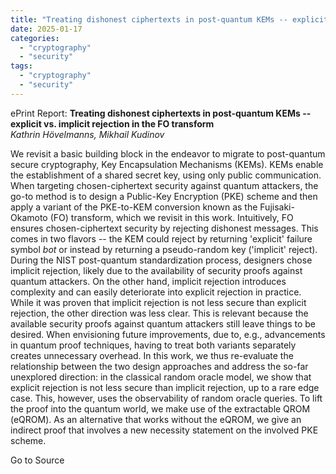 ```yaml
---
title: "Treating dishonest ciphertexts in post-quantum KEMs -- explicit vs. implicit rejection in the FO transform"
date: 2025-01-17
categories: 
  - "cryptography"
  - "security"
tags: 
  - "cryptography"
  - "security"
---
```


ePrint Report: **Treating dishonest ciphertexts in post-quantum KEMs -- explicit vs. implicit rejection in the FO transform**  
_Kathrin Hövelmanns, Mikhail Kudinov_

We revisit a basic building block in the endeavor to migrate to post-quantum secure cryptography, Key Encapsulation Mechanisms (KEMs). KEMs enable the establishment of a shared secret key, using only public communication. When targeting chosen-ciphertext security against quantum attackers, the go-to method is to design a Public-Key Encryption (PKE) scheme and then apply a variant of the PKE-to-KEM conversion known as the Fujisaki-Okamoto (FO) transform, which we revisit in this work. Intuitively, FO ensures chosen-ciphertext security by rejecting dishonest messages. This comes in two flavors -- the KEM could reject by returning 'explicit' failure symbol $bot$ or instead by returning a pseudo-random key ('implicit' reject). During the NIST post-quantum standardization process, designers chose implicit rejection, likely due to the availability of security proofs against quantum attackers. On the other hand, implicit rejection introduces complexity and can easily deteriorate into explicit rejection in practice. While it was proven that implicit rejection is not less secure than explicit rejection, the other direction was less clear. This is relevant because the available security proofs against quantum attackers still leave things to be desired. When envisioning future improvements, due to, e.g., advancements in quantum proof techniques, having to treat both variants separately creates unnecessary overhead. In this work, we thus re-evaluate the relationship between the two design approaches and address the so-far unexplored direction: in the classical random oracle model, we show that explicit rejection is not less secure than implicit rejection, up to a rare edge case. This, however, uses the observability of random oracle queries. To lift the proof into the quantum world, we make use of the extractable QROM (eQROM). As an alternative that works without the eQROM, we give an indirect proof that involves a new necessity statement on the involved PKE scheme.

Go to Source

